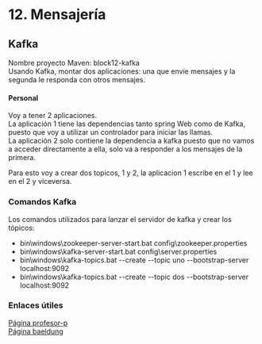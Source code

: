 # 12. Mensajería
## Kafka

Nombre proyecto Maven: block12-kafka  
Usando Kafka, montar dos aplicaciones: una que envíe mensajes y la segunda le responda con otros mensajes.  

#### Personal

Voy a tener 2 aplicaciones.  
La aplicación 1 tiene las dependencias tanto spring Web como de Kafka, puesto que voy a utilizar un controlador para iniciar las llamas.  
La aplicación 2 solo contiene la dependencia a kafka puesto que no vamos a acceder directamente a ella, solo va a responder a los mensajes de la primera.

Para esto voy a crear dos topicos, 1 y 2, la aplicacion 1 escribe en el 1 y lee en el 2 y viceversa.

### Comandos Kafka
Los comandos utilizados para lanzar el servidor de kafka y crear los tópicos:
- bin\windows\zookeeper-server-start.bat config\zookeeper.properties
- bin\windows\kafka-server-start.bat config\server.properties
- bin\windows\kafka-topics.bat --create --topic uno --bootstrap-server localhost:9092
- bin\windows\kafka-topics.bat --create --topic dos --bootstrap-server localhost:9092

### Enlaces útiles
[Página profesor-p](http://www.profesor-p.com/2019/01/24/mensajeria-con-kafka-y-spring-boot/)  
[Página baeldung](https://www.baeldung.com/spring-kafka)